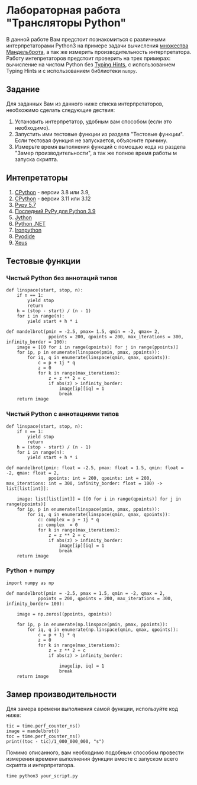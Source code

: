 # Лабораторная работа "Трансляторы Python"

В данной работе Вам предстоит познакомиться с различными интерпретаторами Python3 на примере задачи вычисления [множества Мандельброта](https://ru.wikipedia.org/wiki/Множество_Мандельброта), а так же измерить производительность интерпретатора. Работу интепретаторов предстоит проверить на трех примерах: вычисление на чистом Python без [Typing Hints](https://docs.python.org/3/library/typing.html), с использованием Typing Hints и с использованием библиотеки `numpy`.

## Задание

Для заданных Вам из данного ниже списка интерпретаторов, необхожимо сделать следующие дествия:

1. Установить интерпретатор, удобным вам способом (если это необходимо).
2. Запустить ими тестовые функции из раздела "Тестовые функции". Если тестовая функция не запускается, объясните причину.
3. Измерьте время выполнения функций с помощью кода из раздела "Замер производительности", а так же полное время работы м запуска скрипта.

## Интепретаторы

1. [CPython](https://www.python.org/downloads/) - версии 3.8 или 3.9, 
2. [CPython](https://www.python.org/downloads/) - версии 3.11 или 3.12
3. [Pypy 5.7](https://downloads.python.org/pypy/)
4. [Последний PyPy для Python 3.9](https://www.pypy.org/download.html)
5. [Jython](https://www.jython.org/index)
6. [Python .NET](https://pythonnet.github.io/)
7. [Ironpython](https://ironpython.net/download/)
8. [Pyodide](https://github.com/pyodide/pyodide)
9. [Xeus](https://github.com/jupyter-xeus/xeus-python)

## Тестовые функции

### Чистый Python без аннотаций типов

```
def linspace(start, stop, n):
    if n == 1:
        yield stop
        return
    h = (stop - start) / (n - 1)
    for i in range(n):
        yield start + h * i

def mandelbrot(pmin = -2.5, pmax= 1.5, qmin = -2, qmax= 2,
                ppoints = 200, qpoints = 200, max_iterations = 300, infinity_border = 100):
    image = [[0 for i in range(qpoints)] for j in range(ppoints)]
    for ip, p in enumerate(linspace(pmin, pmax, ppoints)):
        for iq, q in enumerate(linspace(qmin, qmax, qpoints)):
            c = p + 1j * q
            z = 0
            for k in range(max_iterations):
                z = z ** 2 + c
                if abs(z) > infinity_border:
                    image[ip][iq] = 1
                    break
    return image
```

### Чистый Python с аннотациями типов

```
def linspace(start, stop, n):
    if n == 1:
        yield stop
        return
    h = (stop - start) / (n - 1)
    for i in range(n):
        yield start + h * i

def mandelbrot(pmin: float = -2.5, pmax: float = 1.5, qmin: float = -2, qmax: float = 2,
                ppoints: int = 200, qpoints: int = 200, max_iterations: int = 300, infinity_border: float = 100) -> list[list[int]]:

    image: list[list[int]] = [[0 for i in range(qpoints)] for j in range(ppoints)]
    for ip, p in enumerate(linspace(pmin, pmax, ppoints)):
        for iq, q in enumerate(linspace(qmin, qmax, qpoints)):
            c: complex = p + 1j * q
            z: complex  = 0
            for k in range(max_iterations):
                z = z ** 2 + c
                if abs(z) > infinity_border:
                    image[ip][iq] = 1
                    break
    return image
```

### Python + numpy

```
import numpy as np

def mandelbrot(pmin = -2.5, pmax = 1.5, qmin = -2, qmax = 2,
            ppoints = 200, qpoints = 200, max_iterations = 300, infinity_border= 100):

    image = np.zeros((ppoints, qpoints))

    for ip, p in enumerate(np.linspace(pmin, pmax, ppoints)):
        for iq, q in enumerate(np.linspace(qmin, qmax, qpoints)):
            c = p + 1j * q
            z = 0
            for k in range(max_iterations):
                z = z ** 2 + c
                if abs(z) > infinity_border:

                    image[ip, iq] = 1
                    break
    return image
```


## Замер производительности
Для замера времени выполнения самой функции, используйте код ниже:

```
tic = time.perf_counter_ns()
image = mandelbrot()
toc = time.perf_counter_ns()
print((toc - tic)/1_000_000_000, "s")
```

Помимо описанного, вам необходимо подобным способом провести измерения времени выполнения функции вместе с запуском всего скрипта и интерпретатора.

```
time python3 your_script.py
```


